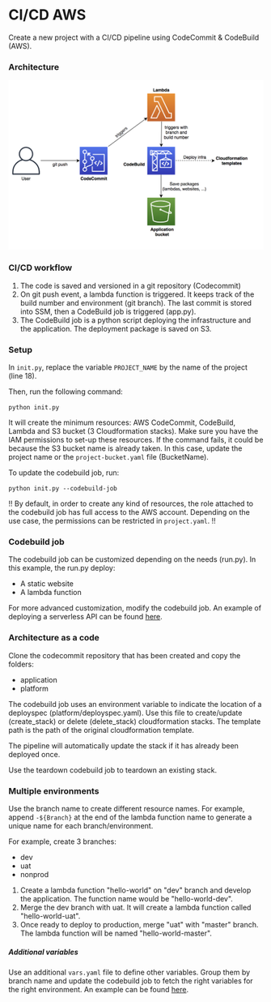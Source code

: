 # CI/CD AWS

Create a new project with a CI/CD pipeline using CodeCommit & CodeBuild (AWS).


### Architecture 


![CI/CD Pipeline](doc/architecture.png)



### CI/CD workflow

1. The code is saved and versioned in a git repository (Codecommit)
2. On git push event, a lambda function is triggered. It keeps track of the build number and environment (git branch). The last commit is stored into SSM, then a CodeBuild job is triggered (app.py).
3. The CodeBuild job is a python script deploying the infrastructure and the application. The deployment package is saved on S3.


### Setup 

In `init.py`, replace the variable `PROJECT_NAME` by the name of the project (line 18).

Then, run the following command: 

```
python init.py
```

It will create the minimum resources: AWS CodeCommit, CodeBuild, Lambda and S3 bucket (3 Cloudformation stacks). Make sure you have the IAM permissions to set-up these resources. If the command fails, it could be because the S3 bucket name is already taken. In this case, update the project name or the `project-bucket.yaml` file (BucketName).

To update the codebuild job, run:

```
python init.py --codebuild-job
```

!! By default, in order to create any kind of resources, the role attached to the codebuild job has full access to the AWS account. Depending on the use case, the permissions can be restricted in `project.yaml`. !!


### Codebuild job

The codebuild job can be customized depending on the needs (run.py). In this example, the run.py deploy:
- A static website
- A lambda function

For more advanced customization, modify the codebuild job. An example of deploying a serverless API can be found [here](https://github.com/MatthieuBlais/aws-cicd-api). 


### Architecture as a code

Clone the codecommit repository that has been created and copy the folders:
- application
- platform

The codebuild job uses an environment variable to indicate the location of a deployspec (platform/deployspec.yaml). Use this file to create/update (create_stack) or delete (delete_stack) cloudformation stacks. The template path is the path of the original cloudformation template.

The pipeline will automatically update the stack if it has already been deployed once. 

Use the teardown codebuild job to teardown an existing stack.


### Multiple environments

Use the branch name to create different resource names. For example, append `-${Branch}` at the end of the lambda function name to generate a unique name for each branch/environment.

For example, create 3 branches:
- dev
- uat
- nonprod

1. Create a lambda function "hello-world" on "dev" branch and develop the application. The function name would be "hello-world-dev".
2. Merge the dev branch with uat. It will create a lambda function called "hello-world-uat".
3. Once ready to deploy to production, merge "uat" with "master" branch. The lambda function will be named "hello-world-master". 


##### Additional variables

Use an additional ```vars.yaml``` file to define other variables. Group them by branch name and update the codebuild job to fetch the right variables for the right environment. 
An example can be found [here](https://github.com/MatthieuBlais/aws-cicd-api). 











